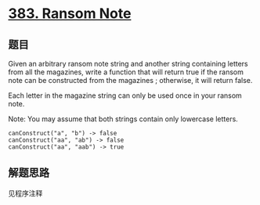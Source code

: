 # [383. Ransom Note](https://leetcode.com/problems/ransom-note/)

## 题目

Given an arbitrary ransom note string and another string containing letters from all the magazines, write a function that will return true if the ransom note can be constructed from the magazines ; otherwise, it will return false. 

Each letter in the magazine string can only be used once in your ransom note.

Note:
You may assume that both strings contain only lowercase letters.

```text
canConstruct("a", "b") -> false
canConstruct("aa", "ab") -> false
canConstruct("aa", "aab") -> true
```

## 解题思路

见程序注释
